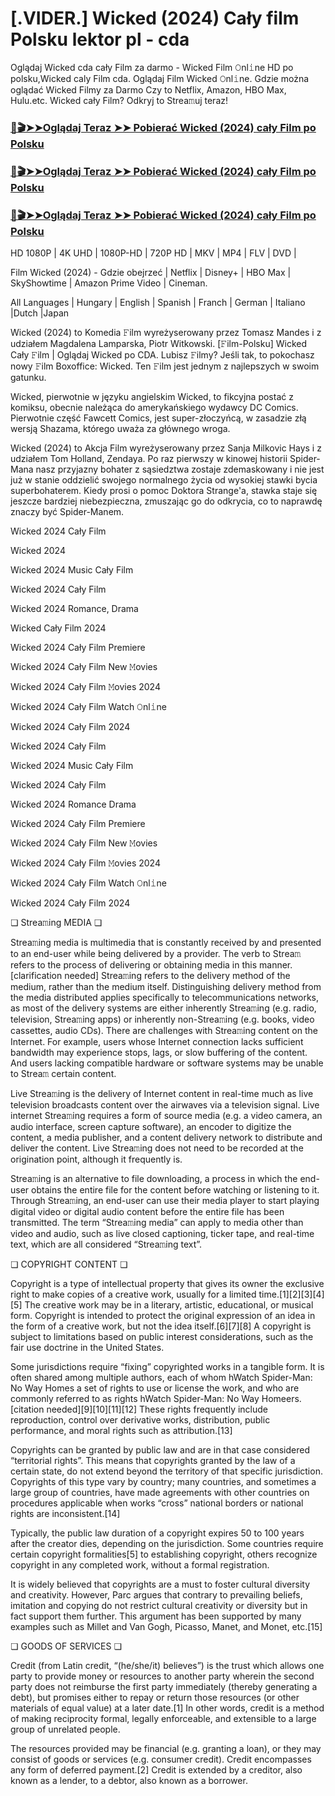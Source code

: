 # [.VIDER.] Wicked (2024) Cały film Polsku lektor pl - cda

Oglądaj Wicked cda cały Film za darmo - Wicked Film 𝙾nl𝚒ne HD po polsku,Wicked caly Film cda. Oglądaj Film Wicked 𝙾nl𝚒ne. Gdzie można oglądać Wicked Filmy za Darmo Czy to Netflix, Amazon, HBO Max, Hulu.etc. Wicked cały Film? Odkryj to Strea𝚖uj teraz!

### [📀🎬➤➤Oglądaj Teraz ➤➤ Pobierać Wicked (2024) cały Film po Polsku](https://love-4k.com/pl/movie/402431/wicked-gitcodepl)

### [📀🎬➤➤Oglądaj Teraz ➤➤ Pobierać Wicked (2024) cały Film po Polsku](https://love-4k.com/pl/movie/402431/wicked-gitcodepl)

### [📀🎬➤➤Oglądaj Teraz ➤➤ Pobierać Wicked (2024) cały Film po Polsku](https://love-4k.com/pl/movie/402431/wicked-gitcodepl)

HD 1080P | 4K UHD | 1080P-HD | 720P HD | MKV | MP4 | FLV | DVD |

Film Wicked (2024) - Gdzie obejrzeć | Netflix | Disney+ | HBO Max | SkyShowtime | Amazon Prime Video | Cineman.

All Languages | Hungary | English | Spanish | Franch | German | Italiano |Dutch |Japan

Wicked (2024) to Komedia 𝙵ilm wyreżyserowany przez Tomasz Mandes i z udziałem Magdalena Lamparska, Piotr Witkowski. [𝙵ilm-Polsku] Wicked Cały 𝙵ilm | Oglądaj Wicked  po CDA. Lubisz 𝙵ilmy? Jeśli tak, to pokochasz nowy 𝙵ilm Boxoffice: Wicked. Ten 𝙵ilm jest jednym z najlepszych w swoim gatunku.

Wicked, pierwotnie w języku angielskim Wicked, to fikcyjna postać z komiksu, obecnie należąca do amerykańskiego wydawcy DC Comics. Pierwotnie część Fawcett Comics, jest super-złoczyńcą, w zasadzie złą wersją Shazama, którego uważa za głównego wroga.

Wicked (2024) to Akcja Film wyreżyserowany przez Sanja Milkovic Hays i z udziałem Tom Holland, Zendaya. Po raz pierwszy w kinowej historii Spider-Mana nasz przyjazny bohater z sąsiedztwa zostaje zdemaskowany i nie jest już w stanie oddzielić swojego normalnego życia od wysokiej stawki bycia superbohaterem. Kiedy prosi o pomoc Doktora Strange'a, stawka staje się jeszcze bardziej niebezpieczna, zmuszając go do odkrycia, co to naprawdę znaczy być Spider-Manem.

Wicked 2024 Cały Film

Wicked 2024

Wicked 2024 Music Cały Film

Wicked 2024 Cały Film

Wicked 2024 Romance, Drama

Wicked Cały Film 2024

Wicked 2024 Cały Film Premiere

Wicked 2024 Cały Film New 𝙼ovies

Wicked 2024 Cały Film 𝙼ovies 2024

Wicked 2024 Cały Film Watch 𝙾nl𝚒ne

Wicked 2024 Cały Film 2024

Wicked 2024 Cały Film

Wicked 2024 Music Cały Film

Wicked 2024 Cały Film

Wicked 2024 Romance Drama

Wicked 2024 Cały Film Premiere

Wicked 2024 Cały Film New 𝙼ovies

Wicked 2024 Cały Film 𝙼ovies 2024

Wicked 2024 Cały Film Watch 𝙾nl𝚒ne

Wicked 2024 Cały Film 2024

❏ Strea𝚖ing MEDIA ❏

Strea𝚖ing media is multimedia that is constantly received by and presented to an end-user while being delivered by a provider. The verb to Strea𝚖 refers to the process of delivering or obtaining media in this manner.[clarification needed] Strea𝚖ing refers to the delivery method of the medium, rather than the medium itself. Distinguishing delivery method from the media distributed applies specifically to telecommunications networks, as most of the delivery systems are either inherently Strea𝚖ing (e.g. radio, television, Strea𝚖ing apps) or inherently non-Strea𝚖ing (e.g. books, video cassettes, audio CDs). There are challenges with Strea𝚖ing content on the Internet. For example, users whose Internet connection lacks sufficient bandwidth may experience stops, lags, or slow buffering of the content. And users lacking compatible hardware or software systems may be unable to Strea𝚖 certain content.

Live Strea𝚖ing is the delivery of Internet content in real-time much as live television broadcasts content over the airwaves via a television signal. Live internet Strea𝚖ing requires a form of source media (e.g. a video camera, an audio interface, screen capture software), an encoder to digitize the content, a media publisher, and a content delivery network to distribute and deliver the content. Live Strea𝚖ing does not need to be recorded at the origination point, although it frequently is.

Strea𝚖ing is an alternative to file downloading, a process in which the end-user obtains the entire file for the content before watching or listening to it. Through Strea𝚖ing, an end-user can use their media player to start playing digital video or digital audio content before the entire file has been transmitted. The term “Strea𝚖ing media” can apply to media other than video and audio, such as live closed captioning, ticker tape, and real-time text, which are all considered “Strea𝚖ing text”.

❏ COPYRIGHT CONTENT ❏

Copyright is a type of intellectual property that gives its owner the exclusive right to make copies of a creative work, usually for a limited time.[1][2][3][4][5] The creative work may be in a literary, artistic, educational, or musical form. Copyright is intended to protect the original expression of an idea in the form of a creative work, but not the idea itself.[6][7][8] A copyright is subject to limitations based on public interest considerations, such as the fair use doctrine in the United States.

Some jurisdictions require “fixing” copyrighted works in a tangible form. It is often shared among multiple authors, each of whom hWatch Spider-Man: No Way Homes a set of rights to use or license the work, and who are commonly referred to as rights hWatch Spider-Man: No Way Homeers.[citation needed][9][10][11][12] These rights frequently include reproduction, control over derivative works, distribution, public performance, and moral rights such as attribution.[13]

Copyrights can be granted by public law and are in that case considered “territorial rights”. This means that copyrights granted by the law of a certain state, do not extend beyond the territory of that specific jurisdiction. Copyrights of this type vary by country; many countries, and sometimes a large group of countries, have made agreements with other countries on procedures applicable when works “cross” national borders or national rights are inconsistent.[14]

Typically, the public law duration of a copyright expires 50 to 100 years after the creator dies, depending on the jurisdiction. Some countries require certain copyright formalities[5] to establishing copyright, others recognize copyright in any completed work, without a formal registration.

It is widely believed that copyrights are a must to foster cultural diversity and creativity. However, Parc argues that contrary to prevailing beliefs, imitation and copying do not restrict cultural creativity or diversity but in fact support them further. This argument has been supported by many examples such as Millet and Van Gogh, Picasso, Manet, and Monet, etc.[15]

❏ GOODS OF SERVICES ❏

Credit (from Latin credit, “(he/she/it) believes”) is the trust which allows one party to provide money or resources to another party wherein the second party does not reimburse the first party immediately (thereby generating a debt), but promises either to repay or return those resources (or other materials of equal value) at a later date.[1] In other words, credit is a method of making reciprocity formal, legally enforceable, and extensible to a large group of unrelated people.

The resources provided may be financial (e.g. granting a loan), or they may consist of goods or services (e.g. consumer credit). Credit encompasses any form of deferred payment.[2] Credit is extended by a creditor, also known as a lender, to a debtor, also known as a borrower.
